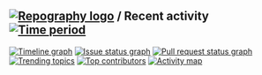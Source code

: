 
## [![Repography logo](https://images.repography.com/logo.svg)](https://repography.com) / Recent activity [![Time period](https://images.repography.com/35428199/sudheerneo/gammo-web-app/recent-activity/H1gAJ9CatP00jqqWBZhEPHmlGmm-FzLN-ZE6YWdMzxw/kqSoyeV2uVq0nYDjI9Ax6W_J2ISXDcCLSu1TvXBhif0_badge.svg)](https://repography.com)
[![Timeline graph](https://images.repography.com/35428199/sudheerneo/gammo-web-app/recent-activity/H1gAJ9CatP00jqqWBZhEPHmlGmm-FzLN-ZE6YWdMzxw/kqSoyeV2uVq0nYDjI9Ax6W_J2ISXDcCLSu1TvXBhif0_timeline.svg)](https://github.com/sudheerneo/gammo-web-app/commits)
[![Issue status graph](https://images.repography.com/35428199/sudheerneo/gammo-web-app/recent-activity/H1gAJ9CatP00jqqWBZhEPHmlGmm-FzLN-ZE6YWdMzxw/kqSoyeV2uVq0nYDjI9Ax6W_J2ISXDcCLSu1TvXBhif0_issues.svg)](https://github.com/sudheerneo/gammo-web-app/issues)
[![Pull request status graph](https://images.repography.com/35428199/sudheerneo/gammo-web-app/recent-activity/H1gAJ9CatP00jqqWBZhEPHmlGmm-FzLN-ZE6YWdMzxw/kqSoyeV2uVq0nYDjI9Ax6W_J2ISXDcCLSu1TvXBhif0_prs.svg)](https://github.com/sudheerneo/gammo-web-app/pulls)
[![Trending topics](https://images.repography.com/35428199/sudheerneo/gammo-web-app/recent-activity/H1gAJ9CatP00jqqWBZhEPHmlGmm-FzLN-ZE6YWdMzxw/kqSoyeV2uVq0nYDjI9Ax6W_J2ISXDcCLSu1TvXBhif0_words.svg)](https://github.com/sudheerneo/gammo-web-app/commits)
[![Top contributors](https://images.repography.com/35428199/sudheerneo/gammo-web-app/recent-activity/H1gAJ9CatP00jqqWBZhEPHmlGmm-FzLN-ZE6YWdMzxw/kqSoyeV2uVq0nYDjI9Ax6W_J2ISXDcCLSu1TvXBhif0_users.svg)](https://github.com/sudheerneo/gammo-web-app/graphs/contributors)
[![Activity map](https://images.repography.com/35428199/sudheerneo/gammo-web-app/recent-activity/H1gAJ9CatP00jqqWBZhEPHmlGmm-FzLN-ZE6YWdMzxw/kqSoyeV2uVq0nYDjI9Ax6W_J2ISXDcCLSu1TvXBhif0_map.svg)](https://github.com/sudheerneo/gammo-web-app/commits)

